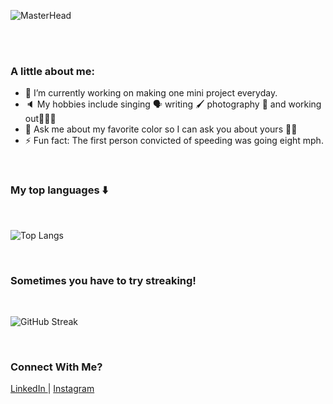 ![MasterHead](https://i.imgur.com/gjIFn2T.png)

<br/>
<br/>

<!-- **jinyangb/jinyangb** is a ✨ _special_ ✨ repository because its `README.md` (this file) appears on your GitHub profile. -->

### A little about me:


- 🔭 I’m currently working on making one mini project everyday.
- 🔈 My hobbies include singing 🗣 writing 🖌 photography 📸 and working out🏋🏻‍♀️
- 💬 Ask me about my favorite color so I can ask you about yours 🙌🏼
- ⚡ Fun fact: The first person convicted of speeding was going eight mph.

<br/>

### My top languages ⬇️
<br/>

![Top Langs](https://github-readme-stats.vercel.app/api/top-langs/?username=jinyangb&layout=compact)

<br/>

### Sometimes you have to try streaking!
<br/>

![GitHub Streak](https://github-readme-streak-stats.herokuapp.com/?user=jinyangb)

<br/>

### Connect With Me?

<p align="left">
<a href="https://www.linkedin.com/in/jinyangb/" target="blank">LinkedIn </a> | 
<a href="https://www.instagram.com/jy.foto/" target="blank">Instagram </a>
</p>
</p>
<br/>

